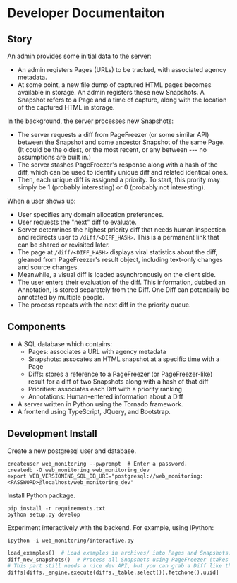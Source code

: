 # Developer Documentaiton

## Story

An admin provides some initial data to the server:

* An admin registers Pages (URLs) to be tracked, with associated agency
  metadata.
* At some point, a new file dump of captured HTML pages becomes available in
  storage. An admin registers these new Snapshots. A Snapshot refers to a Page
  and a time of capture, along with the location of the captured HTML in
  storage.

In the background, the server processes new Snapshots:

* The server requests a diff from PageFreezer (or some similar API) between the
  Snapshot and some ancestor Snapshot of the same Page. (It could be the oldest,
  or the most recent, or any between --- no assumptions are built in.)
* The server stashes PageFreezer's response along with a hash of the diff, which
  can be used to identify unique diff and related identical ones.
* Then, each unique diff is assigned a priority. To start, this prority may
  simply be 1 (probably interesting) or 0 (probably not interesting).

When a user shows up:

* User specifies any domain allocation preferences.
* User requests the "next" diff to evaluate.
* Server determines the highest priority diff that needs human inspection and
  redirects user to ``/diff/<DIFF_HASH>``. This is a permanent link that can be
  shared or revisited later.
* The page at ``/diff/<DIFF_HASH>`` displays viral statistics about the diff,
  gleaned from PageFreezer's result object, including text-only changes and
  source changes.
* Meanwhile, a visual diff is loaded asynchronously on the client side.
* The user enters their evaluation of the diff. This information, dubbed an
  Annotation, is stored separately from the Diff. One Diff can potentially
  be annotated by multiple people.
* The process repeats with the next diff in the priority queue.

## Components

* A SQL database which contains:
    * Pages: associates a URL with agency metadata
    * Snapshots: assocates an HTML snapshot at a specific time with a Page
    * Diffs: stores a reference to a PageFreezer (or PageFreezer-like) result
      for a diff of two Snapshots along with a hash of that diff
    * Priorities: associates each Diff with a priority ranking
    * Annotations: Human-entered information about a Diff
* A server written in Python using the Tornado framework.
* A frontend using TypeScript, JQuery, and Bootstrap.

## Development Install

Create a new postgresql user and database.
```
createuser web_monitoring --pwprompt  # Enter a password.
createdb -O web_monitoring web_monitoring_dev
export WEB_VERSIONING_SQL_DB_URI="postgresql://web_monitoring:<PASSWORD>@localhost/web_monitoring_dev"
```

Install Python package.

```
pip install -r requirements.txt
python setup.py develop
```

Experiment interactively with the backend. For example, using IPython:

```
ipython -i web_monitoring/interactive.py
```

```python
load_examples()  # Load examples in archives/ into Pages and Snapshots.
diff_new_snapshots()  # Process all Snapshots using PageFreezer (takes ~30 secs)
# This part still needs a nice dev API, but you can grab a Diff like this:
diffs[diffs._engine.execute(diffs._table.select()).fetchone().uuid]
```
